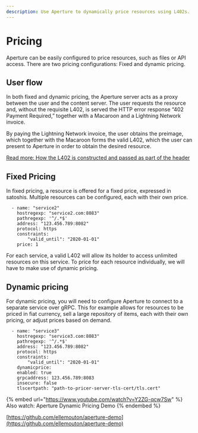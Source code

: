 ```yaml
---
description: Use Aperture to dynamically price resources using L402s.
---
```


# Pricing

Aperture can be easily configured to price resources, such as files or API access. There are two pricing configurations: Fixed and dynamic pricing.

## User flow <a href="#docs-internal-guid-d027d658-7fff-096b-9e27-d92e4dae3fc4" id="docs-internal-guid-d027d658-7fff-096b-9e27-d92e4dae3fc4"></a>

In both fixed and dynamic pricing, the Aperture server acts as a proxy between the user and the content server. The user requests the resource and, without the requisite L402, is served the HTTP error response “402 Payment Required,” together with a Macaroon and a Lightning Network invoice.

By paying the Lightning Network invoice, the user obtains the preimage, which together with the Macaroon forms the valid L402, which the user can present to Aperture in order to obtain the desired resource.

[Read more: How the L402 is constructed and passed as part of the header](../../the-lightning-network/l402/protocol-specification.md#http-specification)

## Fixed Pricing <a href="#docs-internal-guid-865d3c77-7fff-00af-0102-b61a5964f14a" id="docs-internal-guid-865d3c77-7fff-00af-0102-b61a5964f14a"></a>

In fixed pricing, a resource is offered for a fixed price, expressed in satoshis. Multiple resources can be configured, each with their own price.

```
  - name: "service2"
	hostregexp: "service2.com:8083"
	pathregexp: '^/.*$'
	address: "123.456.789:8082"
	protocol: https
	constraints:
    	"valid_until": "2020-01-01"
	price: 1
```

For each service, a valid L402 will allow its holder to access unlimited resources on this service. To price for each resource individually, we will have to make use of dynamic pricing.

## Dynamic pricing

For dynamic pricing, you will need to configure Aperture to connect to a separate service over gRPC. This for example allows for resources to be priced in fiat currency, sell a large repository of items, each with their own pricing, or adjust prices based on demand.

```
  - name: "service3"
	hostregexp: "service3.com:8083"
	pathregexp: '^/.*$'
	address: "123.456.789:8082"
	protocol: https
	constraints:
    	"valid_until": "2020-01-01"
	dynamicprice:
  	enabled: true
  	grpcaddress: 123.456.789:8083
  	insecure: false
  	tlscertpath: "path-to-pricer-server-tls-cert/tls.cert"
```

{% embed url="https://www.youtube.com/watch?v=Y2ZG-qcw7Sw" %}
Also watch: Aperture Dynamic Pricing Demo
{% endembed %}

[https://github.com/ellemouton/aperture-demo](https://github.com/ellemouton/aperture-demo)
